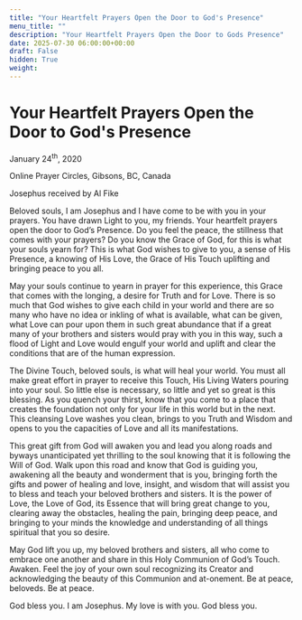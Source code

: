 ```yaml
---
title: "Your Heartfelt Prayers Open the Door to God's Presence"
menu_title: ""
description: "Your Heartfelt Prayers Open the Door to Gods Presence"
date: 2025-07-30 06:00:00+00:00
draft: False
hidden: True
weight:
---
```

# Your Heartfelt Prayers Open the Door to God's Presence

January 24<sup>th</sup>, 2020

Online Prayer Circles, Gibsons, BC, Canada

Josephus received by Al Fike

Beloved souls, I am Josephus and I have come to be with you in your prayers. You have drawn Light to you, my friends. Your heartfelt prayers open the door to God’s Presence. Do you feel the peace, the stillness that comes with your prayers? Do you know the Grace of God, for this is what your souls yearn for? This is what God wishes to give to you, a sense of His Presence, a knowing of His Love, the Grace of His Touch uplifting and bringing peace to you all.

May your souls continue to yearn in prayer for this experience, this Grace that comes with the longing, a desire for Truth and for Love. There is so much that God wishes to give each child in your world and there are so many who have no idea or inkling of what is available, what can be given, what Love can pour upon them in such great abundance that if a great many of your brothers and sisters would pray with you in this way, such a flood of Light and Love would engulf your world and uplift and clear the conditions that are of the human expression.

The Divine Touch, beloved souls, is what will heal your world. You must all make great effort in prayer to receive this Touch, His Living Waters pouring into your soul. So little else is necessary, so little and yet so great is this blessing. As you quench your thirst, know that you come to a place that creates the foundation not only for your life in this world but in the next. This cleansing Love washes you clean, brings to you Truth and Wisdom and opens to you the capacities of Love and all its manifestations.

This great gift from God will awaken you and lead you along roads and byways unanticipated yet thrilling to the soul knowing that it is following the Will of God. Walk upon this road and know that God is guiding you, awakening all the beauty and wonderment that is you, bringing forth the gifts and power of healing and love, insight, and wisdom that will assist you to bless and teach your beloved brothers and sisters. It is the power of Love, the Love of God, its Essence that will bring great change to you, clearing away the obstacles, healing the pain, bringing deep peace, and bringing to your minds the knowledge and understanding of all things spiritual that you so desire.

May God lift you up, my beloved brothers and sisters, all who come to embrace one another and share in this Holy Communion of God’s Touch. Awaken. Feel the joy of your own soul recognizing its Creator and acknowledging the beauty of this Communion and at-onement. Be at peace, beloveds. Be at peace.

God bless you. I am Josephus. My love is with you. God bless you.

